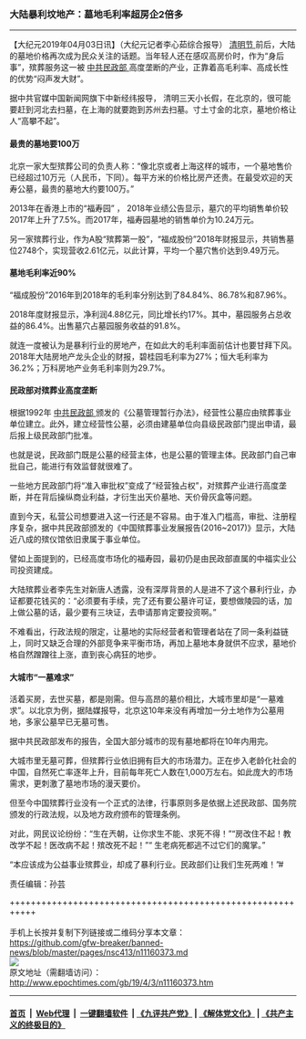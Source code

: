 ### 大陆暴利坟地产：墓地毛利率超房企2倍多
------------------------

<p>
 【大纪元2019年04月03日讯】（大纪元记者李心茹综合报导）
 <a href="http://www.epochtimes.com/gb/tag/%E6%B8%85%E6%98%8E%E8%8A%82.html">
  清明节
 </a>
 前后，大陆的墓地价格再次成为民众关注的话题。当年轻人还在感叹高房价时，作为“身后事”，殡葬服务这一被
 <a href="http://www.epochtimes.com/gb/tag/%E4%B8%AD%E5%85%B1%E6%B0%91%E6%94%BF%E9%83%A8.html">
  中共民政部
 </a>
 高度垄断的产业，正靠着高毛利率、高成长性的优势“闷声发大财”。
</p>
<p>
 据中共官媒中国新闻网旗下中新经纬报导， 清明三天小长假，在北京的，很可能要赶到河北去扫墓，在上海的就要跑到苏州去扫墓。寸土寸金的北京，墓地价格让人“高攀不起”。
</p>
<h4>
 最贵的墓地要100万
</h4>
<p>
 北京一家大型殡葬公司的负责人称：“像北京或者上海这样的城市，一个墓地售价已经超过10万元（人民币，下同）。每平方米的价格比房产还贵。在最受欢迎的天寿公墓，最贵的墓地大约要100万。”
</p>
<p>
 2013年在香港上市的“福寿园” ， 2018年业绩公告显示，墓穴的平均销售单价较2017年上升了7.5%。而2017年，福寿园墓地的销售单价为10.24万元。
</p>
<p>
 另一家殡葬行业，作为A股“殡葬第一股”，“福成股份”2018年财报显示，共销售墓位2748个，实现营收2.61亿元，以此计算，平均一个墓穴售价达到9.49万元。
</p>
<h4>
 墓地毛利率近90%
</h4>
<p>
 “福成股份”2016年到2018年的毛利率分别达到了84.84%、86.78%和87.96%。
</p>
<p>
 2018年度财报显示，净利润4.88亿元，同比增长约17%。其中，墓园服务占总收益的86.4%。出售墓穴占墓园服务收益的91.8%。
</p>
<p>
 就连一度被认为是暴利行业的房地产，在如此大的毛利率面前估计也要甘拜下风。2018年大陆房地产龙头企业的财报，碧桂园毛利率为27%；恒大毛利率为36.2%；万科房地产业务毛利率则为29.7%。
</p>
<h4>
 民政部对殡葬业高度垄断
</h4>
<p>
 根据1992年
 <a href="http://www.epochtimes.com/gb/tag/%E4%B8%AD%E5%85%B1%E6%B0%91%E6%94%BF%E9%83%A8.html">
  中共民政部
 </a>
 颁发的《公墓管理暂行办法》，经营性公墓应由殡葬事业单位建立。此外，建立经营性公墓，必须由建墓单位向县级民政部门提出申请，最后报上级民政部门批准。
</p>
<p>
 也就是说，民政部门既是公墓的经营主体，也是公墓的管理主体。民政部门自己审批自己，能进行有效监督就很难了。
</p>
<p>
 一些地方民政部门将“准入审批权”变成了“经营独占权”，对殡葬产业进行高度垄断，并在背后操纵商业利益，才衍生出天价墓地、天价骨灰盒等问题。
</p>
<p>
 直到今天，私营公司想要进入这一行还是不容易。由于准入门槛高，审批、注册程序复杂，据中共民政部颁发的《中国殡葬事业发展报告(2016~2017)》显示，大陆近八成的殡仪馆依旧隶属于事业单位。
</p>
<p>
 譬如上面提到的，已经高度市场化的福寿园，最初仍是由民政部直属的中福实业公司投资建成。
</p>
<p>
 大陆殡葬业者李先生对新唐人透露，没有深厚背景的人是进不了这个暴利行业，办证都要花钱买的：“必须要有手续，完了还有要公墓许可证，要想做陵园的话，加上做公墓的话，最少要有三块证，去申请那肯定要投资啊。”
</p>
<p>
 不难看出，行政法规的限定，让墓地的实际经营者和管理者站在了同一条利益链上，同时又缺乏合理的外部竞争来平衡市场，再加上墓地本身就供不应求，墓地价格自然蹭蹭往上涨，直到丧心病狂的地步。
</p>
<h4>
 大城市“一墓难求”
</h4>
<p>
 活着买房，去世买墓，都是刚需。但与高昂的墓价相比，大城市里却是“一墓难求”。以北京为例，据陆媒报导，北京这10年来没有再增加一分土地作为公墓用地，多家公墓早已无墓可售。
</p>
<p>
 据中共民政部发布的报告，全国大部分城市的现有墓地都将在10年内用完。
</p>
<p>
 大城市里无墓可葬，但殡葬行业依旧拥有巨大的市场潜力。正在步入老龄化社会的中国，自然死亡率逐年上升，目前每年死亡人数在1,000万左右。如此庞大的市场需求，更刺激了墓地市场的漫天要价。
</p>
<p>
 但至今中国殡葬行业没有一个正式的法律，行事原则多是依据上述民政部、国务院颁发的行政法规，以及地方政府颁布的管理条例。
</p>
<p>
 对此，网民议论纷纷：“生在兲朝，让你求生不能、求死不得！”“房改住不起！教改学不起！医改病不起！殡改死不起！”“ 生老病死都逃不过它们的魔掌。”
</p>
<p>
 “本应该成为公益事业殡葬业，却成了暴利行业。民政部们让我们生死两难！”#
</p>
<p>
 责任编辑：孙芸
</p>

+++++++++++++++++++++++++++++++++++++++++++++++++++++++++++<br/><br/>
手机上长按并复制下列链接或二维码分享本文章：<br/>
https://github.com/gfw-breaker/banned-news/blob/master/pages/nsc413/n11160373.md <br/>
<a href='https://github.com/gfw-breaker/banned-news/blob/master/pages/nsc413/n11160373.md'><img src='https://github.com/gfw-breaker/banned-news/blob/master/pages/nsc413/n11160373.md.png'/></a> <br/>
原文地址（需翻墙访问）：http://www.epochtimes.com/gb/19/4/3/n11160373.htm


------------------------
#### [首页](https://github.com/gfw-breaker/banned-news/blob/master/README.md) &nbsp;|&nbsp; [Web代理](https://github.com/labour-camp/helloworld) &nbsp;|&nbsp; [一键翻墙软件](https://github.com/gfw-breaker/nogfw/blob/master/README.md) &nbsp;| [《九评共产党》](https://github.com/gfw-breaker/9ping.md/blob/master/README.md#九评之一评共产党是什么) | [《解体党文化》](https://github.com/gfw-breaker/jtdwh.md/blob/master/README.md) | [《共产主义的终极目的》](https://github.com/gfw-breaker/gczydzjmd.md/blob/master/README.md)

